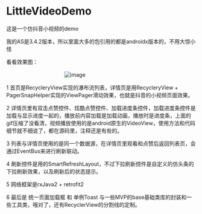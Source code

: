# LittleVideoDemo
这是一个仿抖音小视频的demo

我的AS是3.4.2版本，所以里面大多的包引用的都是androidx版本的，不用大惊小怪

看看效果图：

 &nbsp;&nbsp;&nbsp;&nbsp;&nbsp;&nbsp;&nbsp;&nbsp;&nbsp;&nbsp;&nbsp;&nbsp;&nbsp;&nbsp;&nbsp;&nbsp;&nbsp;&nbsp;&nbsp;&nbsp;&nbsp;&nbsp;&nbsp;&nbsp;&nbsp;&nbsp;&nbsp;&nbsp;&nbsp;&nbsp;&nbsp;&nbsp;&nbsp;&nbsp;&nbsp;&nbsp;&nbsp;&nbsp;&nbsp;![image](https://github.com/weioule/LittleVideoDemo/blob/master/app/src/main/java/com/example/img/gifhome_320x675_33s.gif) 　

1 首页是RecycleryView实现的瀑布流列表，详情页是用RecycleryView + PagerSnapHelper实现的ViewPager滑动效果，也就是抖音的小视频页面效果。

2 详情页里有双击点赞控件、炫酷点赞控件、加载进度条控件，加载进度条控件是加载与显示进度一起的，播放前内容加载是加载动画，播放时是进度条，上面的gif压缩了没看清，视频播放使用的是android原生的VideoView，使用方法和代码细节就不细说了，都在源码里，注释还是有些的。

3 列表与详情页使用的是同一个数据源，在详情页里观看和点赞后返回列表页，会通过EventBus来进行刷新联动。

4 刷新控件是用的SmartRefreshLayout，不过下拉刷新控件是自定义的仿头条的下拉刷新效果，以及刷新后的状态提示。

5 网络框架是rxJava2 + retrofit2 

6 最后是 统一页面加载框 和 单例Toast 与一些MVP的base基础类库的封装和一些工具类，哦对了，还有RecyclerView的分割线的定制。

